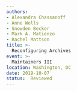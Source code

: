 ```yaml
---
authors:
- Alexandra Chassanoff
- Anne Wells
- Snowden Becker
- Mark A. Matienzo
- Rachel Mattson
title: >-
  Reconfiguring Archives
event: >-
  Maintainers III
location: Washington, DC
date: 2019-10-07
status:  Reviewed
---
```

